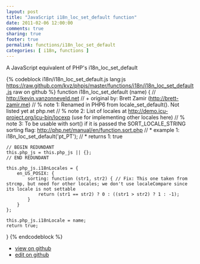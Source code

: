 ```yaml
---
layout: post
title: "JavaScript i18n_loc_set_default function"
date: 2011-02-06 12:00:00
comments: true
sharing: true
footer: true
permalink: functions/i18n_loc_set_default
categories: [ i18n, functions ]
---
```

A JavaScript equivalent of PHP's i18n_loc_set_default
<!-- more -->
{% codeblock i18n/i18n_loc_set_default.js lang:js https://raw.github.com/kvz/phpjs/master/functions/i18n/i18n_loc_set_default.js raw on github %}
function i18n_loc_set_default (name) {
    // http://kevin.vanzonneveld.net
    // +   original by: Brett Zamir (http://brett-zamir.me)
    // %          note 1: Renamed in PHP6 from locale_set_default(). Not listed yet at php.net
    // %          note 2: List of locales at http://demo.icu-project.org/icu-bin/locexp (use for implementing other locales here)
    // %          note 3: To be usable with sort() if it is passed the SORT_LOCALE_STRING sorting flag: http://php.net/manual/en/function.sort.php
    // *     example 1: i18n_loc_set_default('pt_PT');
    // *     returns 1: true

    // BEGIN REDUNDANT
    this.php_js = this.php_js || {};
    // END REDUNDANT

    this.php_js.i18nLocales = {
        en_US_POSIX: {
            sorting: function (str1, str2) { // Fix: This one taken from strcmp, but need for other locales; we don't use localeCompare since its locale is not settable
                return (str1 == str2) ? 0 : ((str1 > str2) ? 1 : -1);
            }
        }
    };

    this.php_js.i18nLocale = name;
    return true;
}
{% endcodeblock %}
<ul>
 <li><a href="https://github.com/kvz/phpjs/blob/master/functions/i18n/i18n_loc_set_default.js">view on github</a></li>
 <li><a href="https://github.com/kvz/phpjs/edit/master/functions/i18n/i18n_loc_set_default.js">edit on github</a></li>
</ul>
